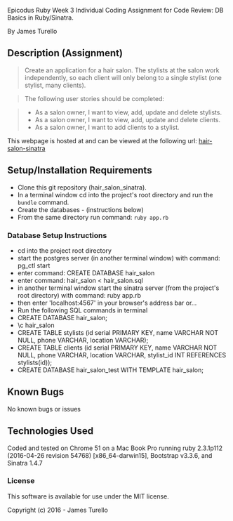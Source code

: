Epicodus Ruby Week 3 Individual Coding Assignment for Code Review:
DB Basics in Ruby/Sinatra.

By James Turello

## Description (Assignment)

> Create an application for a hair salon. The stylists at the salon work independently, so each client will only belong to a single stylist (one stylist, many clients).

>The following user stories should be completed:

> * As a salon owner, I want to view, add, update and delete stylists.
> * As a salon owner, I want to view, add, update and delete clients.
> * As a salon owner, I want to add clients to a stylist.

This webpage is hosted at and can be viewed at the following url: [hair-salon-sinatra](https://git.heroku.com/hair-salon-sinatra.git)

## Setup/Installation Requirements

* Clone this git repository (hair_salon_sinatra).
* In a terminal window cd into the project's root directory and run the `bundle` command.
* Create the databases - (instructions below)
* From the same directory run command: `ruby app.rb`


### Database Setup Instructions

 * cd into the project root directory 
 * start the postgres server (in another terminal window) with command: pg_ctl start
 * enter command: CREATE DATABASE hair_salon
 * enter command: hair_salon < hair_salon.sql
 * in another terminal window start the sinatra server (from the project's root directory) with command: ruby app.rb
 * then enter 'localhost:4567' in your browser's address bar
 or...
 * Run the following SQL commands in terminal
 * CREATE DATABASE hair_salon;
 * \c hair_salon
 * CREATE TABLE stylists (id serial PRIMARY KEY, name VARCHAR NOT NULL, phone VARCHAR, location VARCHAR);
 * CREATE TABLE clients (id serial PRIMARY KEY, name VARCHAR NOT NULL, phone VARCHAR, location VARCHAR, stylist_id INT REFERENCES stylists(id));
 * CREATE DATABASE hair_salon_test WITH TEMPLATE hair_salon;

## Known Bugs

No known bugs or issues

## Technologies Used

Coded and tested on Chrome 51 on a Mac Book Pro running ruby 2.3.1p112 (2016-04-26 revision 54768) [x86_64-darwin15], Bootstrap v3.3.6, and Sinatra 1.4.7

### License

This software is available for use under the MIT license.

Copyright (c) 2016 - James Turello
